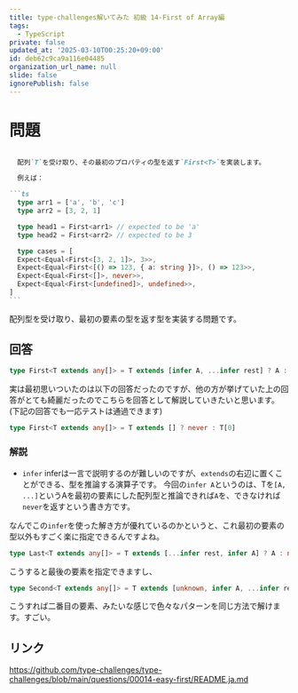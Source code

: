 ```yaml
---
title: type-challenges解いてみた 初級 14-First of Array編
tags:
  - TypeScript
private: false
updated_at: '2025-03-10T00:25:20+09:00'
id: deb62c9ca9a116e04485
organization_url_name: null
slide: false
ignorePublish: false
---
```


# 問題

````md

  配列`T`を受け取り、その最初のプロパティの型を返す`First<T>`を実装します。

  例えば：

```ts
  type arr1 = ['a', 'b', 'c']
  type arr2 = [3, 2, 1]

  type head1 = First<arr1> // expected to be 'a'
  type head2 = First<arr2> // expected to be 3

  type cases = [
  Expect<Equal<First<[3, 2, 1]>, 3>>,
  Expect<Equal<First<[() => 123, { a: string }]>, () => 123>>,
  Expect<Equal<First<[]>, never>>,
  Expect<Equal<First<[undefined]>, undefined>>,
]
```

````

配列型を受け取り、最初の要素の型を返す型を実装する問題です。






















## 回答

```ts
type First<T extends any[]> = T extends [infer A, ...infer rest] ? A : never
```

実は最初思いついたのは以下の回答だったのですが、他の方が挙げていた上の回答がとても綺麗だったのでこちらを回答として解説していきたいと思います。(下記の回答でも一応テストは通過できます)

```ts
type First<T extends any[]> = T extends [] ? never : T[0]
```

### 解説

- `infer`
inferは一言で説明するのが難しいのですが、`extends`の右辺に置くことができる、型を推論する演算子です。
今回の`infer A`というのは、Tを`[A, ...]`というAを最初の要素にした配列型と推論できれば`A`を、できなければ`never`を返すという書き方です。


なんでこの`infer`を使った解き方が優れているのかというと、これ最初の要素の型以外もすごく楽に指定できるんですよね。

```ts
type Last<T extends any[]> = T extends [...infer rest, infer A] ? A : never
```

こうすると最後の要素を指定できますし、

```ts
type Second<T extends any[]> = T extends [unknown, infer A, ...infer rest] ? A : never
```

こうすれば二番目の要素、みたいな感じで色々なパターンを同じ方法で解けます。すごい。

## リンク

https://github.com/type-challenges/type-challenges/blob/main/questions/00014-easy-first/README.ja.md
